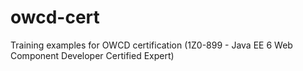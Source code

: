 # owcd-cert
Training examples for OWCD certification (1Z0-899 - Java EE 6 Web Component Developer Certified Expert)
